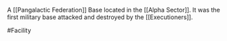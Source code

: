 A <span class="political-bodies-places">[[Pangalactic Federation]]</span> Base located in the <span class="political-bodies-places">[[Alpha Sector]]</span>.  It was the first military base attacked and destroyed by the <span class="races">[[Executioners]]</span>.

#Facility